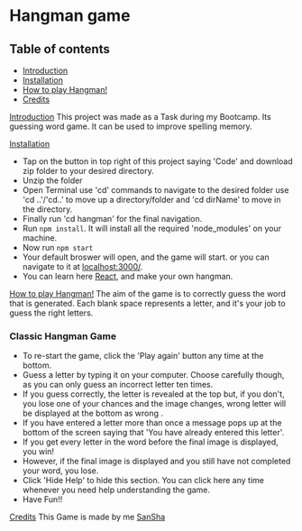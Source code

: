 # Hangman game

## Table of contents

- [Introduction](#introduction)
- [Installation](#installation)
- [How to play Hangman!](#howToPlay)
- [Credits](#credits)

[Introduction](#introduction)
This project was made as a Task during my Bootcamp. Its guessing word game. It can be used to improve spelling memory.

[Installation](#installation)

- Tap on the button in top right of this project saying 'Code' and download zip folder to your desired directory.
- Unzip the folder
- Open Terminal use 'cd' commands to navigate to the desired folder use 'cd ..'/'cd..' to move up a directory/folder and 'cd dirName' to move in the directory.
- Finally run 'cd hangman' for the final navigation.
- Run `npm install`. It will install all the required 'node_modules' on your machine.
- Now run `npm start`
- Your default broswer will open, and the game will start. or you can navigate to it at [localhost:3000/](localhost:3000/).
- You can learn here [React](https://reactjs.org/docs/getting-started.html), and make your own hangman.

[How to play Hangman!](#howToPlay)
The aim of the game is to correctly guess the word that is generated. Each blank space represents a letter, and it's your job to guess the right letters.

### Classic Hangman Game

- To re-start the game, click the 'Play again' button any time at the bottom.
- Guess a letter by typing it on your computer. Choose carefully though, as you can only guess an incorrect letter ten times.
- If you guess correctly, the letter is revealed at the top but, if you don't, you lose one of your chances and the image changes, wrong letter will be displayed at the bottom as wrong .
- If you have entered a letter more than once a message pops up at the bottom of the screen saying that 'You have already entered this letter'.
- If you get every letter in the word before the final image is displayed, you win!
- However, if the final image is displayed and you still have not completed your word, you lose.
- Click 'Hide Help' to hide this section. You can click here any time
  whenever you need help understanding the game.
- Have Fun!!

[Credits](#credits)
This Game is made by me [SanSha](https://github.com/sanSha2)
